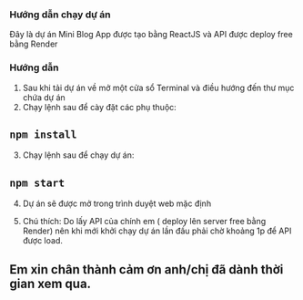 ### Hướng dẫn chạy dự án

Đây là dự án Mini Blog App được tạo bằng ReactJS và API được deploy free bằng Render

### Hướng dẫn

1. Sau khi tải dự án về mở một cửa sổ Terminal và điều hướng đến thư mục chứa dự án
2. Chạy lệnh sau để cày đặt các phụ thuộc:

## `npm install`

3. Chạy lệnh sau để chạy dự án:

## `npm start`

4. Dự án sẽ được mở trong trình duyệt web mặc định

5. Chú thích: Do lấy API của chính em ( deploy lên server free bằng Render) nên khi mới khởi chạy dự án lần đầu phải chờ khoảng 1p để API được load.

## Em xin chân thành cảm ơn anh/chị đã dành thời gian xem qua.
